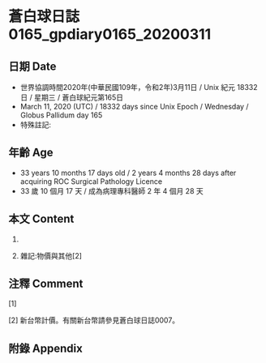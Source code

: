 # 蒼白球日誌0165_gpdiary0165_20200311 #

## 日期 Date ##

* 世界協調時間2020年(中華民國109年，令和2年)3月11日 / Unix 紀元 18332 日 / 星期三 / 蒼白球紀元第165日
* March 11, 2020 (UTC) / 18332 days since Unix Epoch / Wednesday / Globus Pallidum day 165
* 特殊註記:

## 年齡 Age ##

* 33 years 10 months 17 days old / 2 years 4 months 28 days after acquiring ROC Surgical Pathology Licence
* 33 歲 10 個月 17 天 / 成為病理專科醫師 2 年 4 個月 28 天

## 本文 Content ##

1. 

    
2. 雜記:物價與其他[2]

    

## 注釋 Comment ##

[1] 


[2] 新台幣計價。有關新台幣請參見蒼白球日誌0007。



## 附錄 Appendix ##

